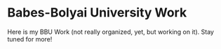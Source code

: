 # Babes-Bolyai University Work

Here is my BBU Work (not really organized, yet, but working on it). Stay tuned for more!
